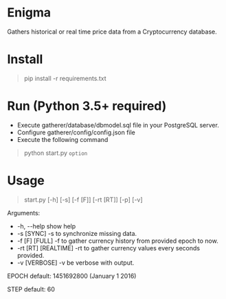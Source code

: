 # Enigma

Gathers historical or real time price data from a Cryptocurrency database.

# Install
> pip install -r requirements.txt

# Run (Python 3.5+ required)
- Execute gatherer/database/dbmodel.sql file in your PostgreSQL server.
- Configure gatherer/config/config.json file
- Execute the following command
> python start.py `option`

# Usage
> start.py [-h] [-s] [-f [F]] [-rt [RT]] [-p] [-v]


Arguments:
-  -h, --help  show help
-  -s          [SYNC] -s to synchronize missing data.
-  -f [F]      [FULL] -f <epoch> to gather currency history from provided epoch to now.
-  -rt [RT]    [REALTIME] -rt <step> to gather currency values every seconds provided.
-  -v          [VERBOSE] -v be verbose with output.

EPOCH default: 1451692800 (January 1 2016)

STEP default: 60
